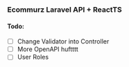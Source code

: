 ### Ecommurz Laravel API + ReactTS

#### Todo:

 - [ ] Change Validator into Controller
 - [ ] More OpenAPI huftttt
 - [ ] User Roles
